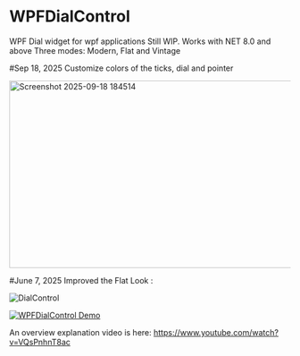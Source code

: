 # WPFDialControl
WPF Dial widget for wpf applications
Still WIP. Works with NET 8.0 and above
Three modes: Modern, Flat and Vintage

#Sep 18, 2025
Customize colors of the ticks, dial and pointer

<img width="886" height="335" alt="Screenshot 2025-09-18 184514" src="https://github.com/user-attachments/assets/fc460237-53ab-4166-8795-9c5adca8d3f5" />

#June 7, 2025
Improved the Flat Look :


![DialControl](https://github.com/user-attachments/assets/802b8dd2-c8e0-46c9-9822-a6e8f0c39c1d)

[![WPFDialControl Demo](https://i9.ytimg.com/vi/hommN9eepbg/mqdefault.jpg?sqp=COTNuLQG-oaymwEmCMACELQB8quKqQMa8AEB-AHUBoACwgOKAgwIABABGGQgZChkMA8=&rs=AOn4CLD2xv6VvvBFRmFoI_NIvql2vHpdNA)](https://www.youtube.com/watch?v=hommN9eepbg "WPFDialControl demo")

An overview explanation video is here:
https://www.youtube.com/watch?v=VQsPnhnT8ac
